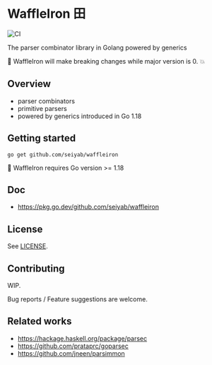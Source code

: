 # WaffleIron 田
![CI](https://github.com/seiyab/waffleiron/actions/workflows/actions.yaml/badge.svg?branch=main)

The parser combinator library in Golang powered by generics

:construction: WaffleIron will make breaking changes while major version is 0. :boom:

## Overview
- parser combinators
- primitive parsers
- powered by generics introduced in Go 1.18

## Getting started
```
go get github.com/seiyab/waffleiron
```

:rotating_light: WaffleIron requires Go version >= 1.18

## Doc
- https://pkg.go.dev/github.com/seiyab/waffleiron

## License
See [LICENSE](./LICENSE).

## Contributing
WIP.

Bug reports / Feature suggestions are welcome.

## Related works
- https://hackage.haskell.org/package/parsec
- https://github.com/prataprc/goparsec
- https://github.com/jneen/parsimmon
